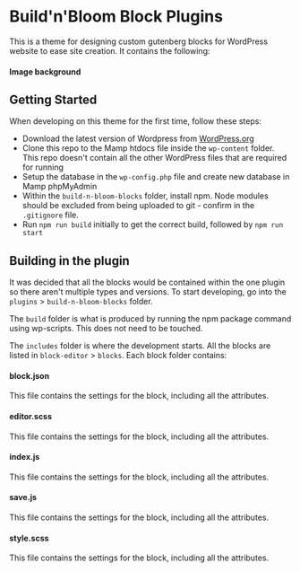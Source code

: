 
# Build'n'Bloom Block Plugins

This is a theme for designing custom gutenberg blocks for WordPress website to ease site creation.  It contains the following:

#### Image background

## Getting Started

When developing on this theme for the first time, follow these steps:

- Download the latest version of Wordpress from [WordPress.org](https://wordpress.org/download/)
- Clone this repo to the Mamp htdocs file inside the `wp-content` folder. This repo doesn't contain all the other WordPress files that are required for running
- Setup the database in the `wp-config.php` file and create new database in Mamp phpMyAdmin
- Within the `build-n-bloom-blocks` folder, install npm. Node modules should be excluded from being uploaded to git - confirm in the `.gitignore` file.
- Run `npm run build` initially to get the correct build, followed by `npm run start`

## Building in the plugin

It was decided that all the blocks would be contained within the one plugin so there aren't multiple types and versions. To start developing, go into the `plugins` > `build-n-bloom-blocks` folder.

The `build` folder is what is produced by running the npm package command using wp-scripts. This does not need to be touched.

The `includes` folder is where the development starts. All the blocks are listed in `block-editor` > `blocks`. Each block folder contains:

#### block.json

This file contains the settings for the block, including all the attributes.

#### editor.scss

This file contains the settings for the block, including all the attributes.

#### index.js

This file contains the settings for the block, including all the attributes.

#### save.js

This file contains the settings for the block, including all the attributes.

#### style.scss

This file contains the settings for the block, including all the attributes.